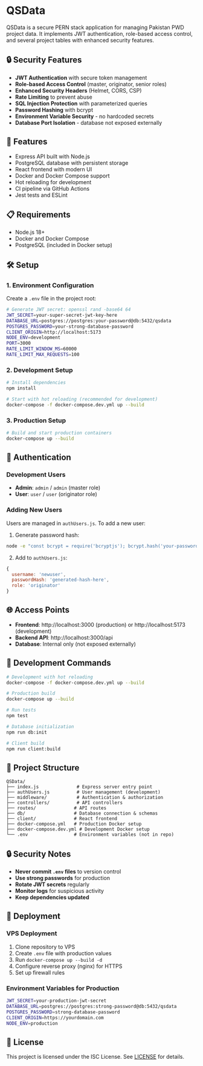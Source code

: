 # QSData

QSData is a secure PERN stack application for managing Pakistan PWD project data.
It implements JWT authentication, role-based access control, and several project tables with enhanced security features.

## 🔒 Security Features

- **JWT Authentication** with secure token management
- **Role-based Access Control** (master, originator, senior roles)
- **Enhanced Security Headers** (Helmet, CORS, CSP)
- **Rate Limiting** to prevent abuse
- **SQL Injection Protection** with parameterized queries
- **Password Hashing** with bcrypt
- **Environment Variable Security** - no hardcoded secrets
- **Database Port Isolation** - database not exposed externally

## 🚀 Features

- Express API built with Node.js
- PostgreSQL database with persistent storage
- React frontend with modern UI
- Docker and Docker Compose support
- Hot reloading for development
- CI pipeline via GitHub Actions
- Jest tests and ESLint

## 📋 Requirements

- Node.js 18+
- Docker and Docker Compose
- PostgreSQL (included in Docker setup)

## 🛠️ Setup

### 1. Environment Configuration

Create a `.env` file in the project root:

```bash
# Generate JWT secret: openssl rand -base64 64
JWT_SECRET=your-super-secret-jwt-key-here
DATABASE_URL=postgres://postgres:your-password@db:5432/qsdata
POSTGRES_PASSWORD=your-strong-database-password
CLIENT_ORIGIN=http://localhost:5173
NODE_ENV=development
PORT=3000
RATE_LIMIT_WINDOW_MS=60000
RATE_LIMIT_MAX_REQUESTS=100
```

### 2. Development Setup

```bash
# Install dependencies
npm install

# Start with hot reloading (recommended for development)
docker-compose -f docker-compose.dev.yml up --build
```

### 3. Production Setup

```bash
# Build and start production containers
docker-compose up --build
```

## 🔐 Authentication

### Development Users
- **Admin**: `admin` / `admin` (master role)
- **User**: `user` / `user` (originator role)

### Adding New Users
Users are managed in `authUsers.js`. To add a new user:

1. Generate password hash:
```bash
node -e "const bcrypt = require('bcryptjs'); bcrypt.hash('your-password', 10).then(hash => console.log(hash))"
```

2. Add to `authUsers.js`:
```javascript
{ 
  username: 'newuser', 
  passwordHash: 'generated-hash-here', 
  role: 'originator' 
}
```

## 🌐 Access Points

- **Frontend**: http://localhost:3000 (production) or http://localhost:5173 (development)
- **Backend API**: http://localhost:3000/api
- **Database**: Internal only (not exposed externally)

## 🔧 Development Commands

```bash
# Development with hot reloading
docker-compose -f docker-compose.dev.yml up --build

# Production build
docker-compose up --build

# Run tests
npm test

# Database initialization
npm run db:init

# Client build
npm run client:build
```

## 📁 Project Structure

```
QSData/
├── index.js              # Express server entry point
├── authUsers.js          # User management (development)
├── middleware/           # Authentication & authorization
├── controllers/          # API controllers
├── routes/              # API routes
├── db/                  # Database connection & schemas
├── client/              # React frontend
├── docker-compose.yml   # Production Docker setup
├── docker-compose.dev.yml # Development Docker setup
└── .env                 # Environment variables (not in repo)
```

## 🔒 Security Notes

- **Never commit `.env` files** to version control
- **Use strong passwords** for production
- **Rotate JWT secrets** regularly
- **Monitor logs** for suspicious activity
- **Keep dependencies updated**

## 🚀 Deployment

### VPS Deployment
1. Clone repository to VPS
2. Create `.env` file with production values
3. Run `docker-compose up --build -d`
4. Configure reverse proxy (nginx) for HTTPS
5. Set up firewall rules

### Environment Variables for Production
```bash
JWT_SECRET=your-production-jwt-secret
DATABASE_URL=postgres://postgres:strong-password@db:5432/qsdata
POSTGRES_PASSWORD=strong-database-password
CLIENT_ORIGIN=https://yourdomain.com
NODE_ENV=production
```

## 📝 License

This project is licensed under the ISC License. See [LICENSE](LICENSE) for details.
